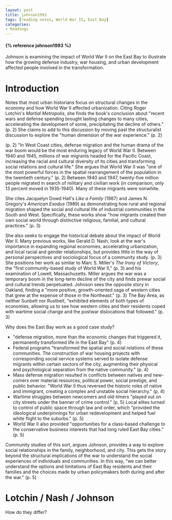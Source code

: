 ```yaml
---
layout: post
title: johnson1993
tags: [reading notes, World War II, East Bay]
categories:
- Readings
---
```



<h4>{% reference johnson1993 %}</h4>

Johnson is examining the impact of World War II on the East Bay to illustrate how the growing defense industry, war housing, and urban development affected people involved in the transformation.

Introduction
============

Notes that most urban historians focus on structural changes in the economy and how World War II affected urbanization. Citing Roger Lotchin's *Martial Metropolis*, she finds the book's conclusion about "recent wars and defense spending brought lasting changes to many cities, accelerating the development of some, precipitating the decline of others." (p. 2) She claims to add to this discussion by moving past the structuralist discussion to explore the "human dimension of the war experience." (p. 2)

(p. 2) "In West Coast cities, defense migration and the human drama of the war boom would be the most enduring legacy of World War II. Between 1940 and 1945, millions of war migrants headed for the Pacific Coast, increasing the racial and cultural diversity of its cities and transforming social relations and cultural life." She argues that World War II was "one of the most powerful forces in the spatial rearrangement of the population in the twentieth century." (p. 2) Between 1940 and 1947, twenty-five million people migrated in search of military and civilian work (in comparison, only 13 percent moved in 1935-1940). Many of these migrants were nonwhite.

She cites Jacquelyn Dowd Hall's *Like a Family* (1987) and James N. Gregory's *American Exodus* (1989) as demonstrating how rural and regional migration shaped the social and cultural life of industrial communities in the South and West. Specifically, these works show "how migrants created their own social world through distinctive religious, familial, and cultural practices." (p. 3)

She also seeks to engage the historical debate about the impact of World War II. Many previous works, like Gerald D. Nash, look at the war's importance in expanding regional economies, accelerating urbanization, and local racial and gender relationships, but provides little in the way of personal perspectives and sociological focus of a community study. (p. 3) She positions her work as similar to Marc S. Miller's *The Irony of Victory*, the "first community-based study of World War II," (p. 3) and his examination of Lowell, Massachusetts. Miller argues the war was a temporary boom in the long-term decline of the city and finds prewar social and cultural trends perpetuated. Johnson sees the opposite story in Oakland, finding a "more positive, growth-oriented saga of western cities that grew at the expense of those in the Northeast." (p. 3) The Bay Area, as neither Sunbelt nor Rustbelt, "exhibited elements of both types of economies, allowing us to see how western cities and their residents coped with wartime social change and the postwar dislocations that followed." (p. 3)

Why does the East Bay work as a good case study?

- "defense migration, more than the economic changes that triggered it, permanently transformed life in the East Bay" (p. 4)
- Federal programs "transformed the spatial and social relations of these communities. The construction of war housing projects with corresponding social service systems served to isolate defense migrants within certain sectors of the city, augmenting their physical and psychological separation from the native community." (p. 4)
- Mass defense migration resulted in conflicts between natives and new-comers over material resources, political power, social prestige, and public behavior. "World War II thus reversed the historic roles of native and immigrant, creating a complex and unstable social hierarchy." (p. 4)
- Wartime struggles between newcomers and old-timers "played out on city streets under the banner of crime control." (p. 5) Local elites turned to control of public space through law and order, which "provided the ideological underpinnings for urban redevelopment and helped fuel white flight to the suburbs." (p. 5)
- World War II also provided "opportunities for a class-based challenge to the conservative business interests that had long ruled East Bay cities." (p. 5)

Community studies of this sort, argues Johnson, provides a way to explore social relationships in the family, neighborhood, and city. This gets the story beyond the structural implications of the war to understand the social experiences of individuals and communities. In this way, "we can better understand the options and limitations of East Bay residents and their families and the choices made by urban policymakers both during and after the war." (p. 5)

Lotchin / Nash / Johnson
========================

How do they differ?
